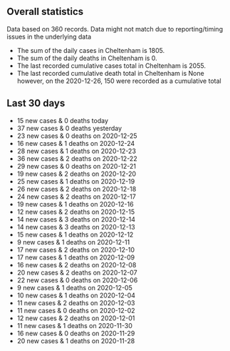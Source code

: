 <!-- summary_marker starts -->
## Overall statistics

 Data based on 360 records. Data might not match due to reporting/timing issues in the underlying data

- The sum of the daily cases in Cheltenham is 1805.
- The sum of the daily deaths in Cheltenham is 0.
- The last recorded cumulative cases total in Cheltenham is 2055.
- The last recorded cumulative death total in Cheltenham is None however, on the 2020-12-26, 150 were recorded as a cumulative total

## Last 30 days

- 15 new cases & 0 deaths today
- 37 new cases & 0 deaths yesterday
- 23 new cases & 0 deaths on 2020-12-25
- 16 new cases & 1 deaths on 2020-12-24
- 28 new cases & 1 deaths on 2020-12-23
- 36 new cases & 2 deaths on 2020-12-22
- 29 new cases & 0 deaths on 2020-12-21
- 19 new cases & 2 deaths on 2020-12-20
- 25 new cases & 1 deaths on 2020-12-19
- 26 new cases & 2 deaths on 2020-12-18
- 24 new cases & 2 deaths on 2020-12-17
- 19 new cases & 1 deaths on 2020-12-16
- 12 new cases & 2 deaths on 2020-12-15
- 14 new cases & 3 deaths on 2020-12-14
- 14 new cases & 3 deaths on 2020-12-13
- 15 new cases & 1 deaths on 2020-12-12
- 9 new cases & 1 deaths on 2020-12-11
- 17 new cases & 2 deaths on 2020-12-10
- 17 new cases & 1 deaths on 2020-12-09
- 16 new cases & 2 deaths on 2020-12-08
- 20 new cases & 2 deaths on 2020-12-07
- 22 new cases & 0 deaths on 2020-12-06
- 9 new cases & 1 deaths on 2020-12-05
- 10 new cases & 1 deaths on 2020-12-04
- 11 new cases & 2 deaths on 2020-12-03
- 11 new cases & 0 deaths on 2020-12-02
- 12 new cases & 2 deaths on 2020-12-01
- 11 new cases & 1 deaths on 2020-11-30
- 16 new cases & 0 deaths on 2020-11-29
- 20 new cases & 1 deaths on 2020-11-28

<!-- summary_marker ends -->
